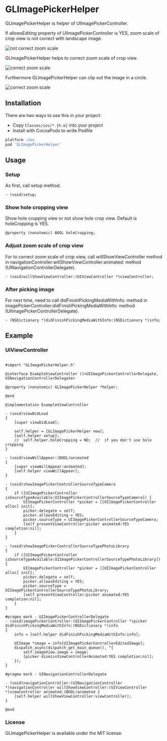 GLImagePickerHelper
==================

GLImagePickerHelper is helper of UIImagePickerController.

If allowsEditing property of UIImagePickerController is YES, zoom scale of crop view is not correct with landscape image.

![not correct zoom scale](https://raw.github.com/groovelab/GLImagePickerHelper/master/SampleImages/not_correct_zoom.png)

GLImagePickerHelper helps to correct zoom scale of crop view.

![correct zoom scale](https://raw.github.com/groovelab/GLImagePickerHelper/master/SampleImages/correct_zoom.png)

Furthermore GLImagePickerHelper can clip out the image in a circle.

![correct zoom scale](https://raw.github.com/groovelab/GLImagePickerHelper/master/SampleImages/hole_crop.png)

Installation
----------

There are two ways to use this in your project:

- Copy `Classes/ios/*.{h.m}` into your project
- Install with CocoaPods to write Podfile
```ruby
platform :ios
pod 'GLImagePickerHelper'
```

Usage
----------

### Setup

As first, call setup method.

```objc
- (void)setup;
```

### Show hole cropping view

Show hole cropping view or not show hole crop view.
Default is holeCropping is YES.

```objc
@property (nonatomic) BOOL holeCropping;
```

### Adjust zoom scale of crop view

For to correct zoom scale of crop view, call willShowViewController method in navigationController:willShowViewController:animated: method (UINavigationControllerDelegate).

```objc
- (void)willShowViewController:(UIViewController *)viewController;
```

### After picking image

For next time, need to call didFinishPickingMediaWithInfo: method in imagePickerController:didFinishPickingMediaWithInfo: method (UIImagePickerControllerDelegate).

```objc
- (NSDictionary *)didFinishPickingMediaWithInfo:(NSDictionary *)info;
```

Example
----------


### UIViewController

```objc

#import "GLImagePickerHelper.h"

@interface ExampleViewController ()<UIImagePickerControllerDelegate, UINavigationControllerDelegate>

@property (nonatomic) GLImagePickerHelper *helper;

@end

@implementation ExampleViewController

- (void)viewDidLoad 
{
    [super viewDidLoad];

    self.helper = [GLImagePickerHelper new];
    [self.helper setup];
    //  self.helper.holeCropping = NO;  //  if you don't use hole cropping
}

- (void)viewWillAppear:(BOOL)animated
{
    [super viewWillAppear:animated];
    [self.helper viewWillAppear];
}

- (void)showImagePickerControllerSourceTypeCamera
{
    if ([UIImagePickerController isSourceTypeAvailable:UIImagePickerControllerSourceTypeCamera]) {
        UIImagePickerController *picker = [[UIImagePickerController alloc] init];
        picker.delegate = self;
        picker.allowsEditing = YES;
        picker.sourceType = UIImagePickerControllerSourceTypeCamera;
        [self presentViewController:picker animated:YES completion:nil];
    }
}

- (void)showImagePickerControllerSourceTypePhotoLibrary
{
    if ([UIImagePickerController isSourceTypeAvailable:UIImagePickerControllerSourceTypePhotoLibrary]) {
        UIImagePickerController *picker = [[UIImagePickerController alloc] init];
        picker.delegate = self;
        picker.allowsEditing = YES;
        picker.sourceType = UIImagePickerControllerSourceTypePhotoLibrary;
        [self presentViewController:picker animated:YES completion:nil];
    }
}

#pragma mark - UIImagePickerControllerDelegate
- (void)imagePickerController:(UIImagePickerController *)picker didFinishPickingMediaWithInfo:(NSDictionary *)info
{
    info = [self.helper didFinishPickingMediaWithInfo:info];
    
    UIImage *image = info[UIImagePickerControllerEditedImage];
    dispatch_async(dispatch_get_main_queue(), ^{
        self.imageView.image = image;
        [picker dismissViewControllerAnimated:YES completion:nil];
    });
}

#pragma mark - UINavigationControllerDelegate

- (void)navigationController:(UINavigationController *)navigationController willShowViewController:(UIViewController *)viewController animated:(BOOL)animated {
    [self.helper willShowViewController:viewController];
}

@end
```

### License

GLImagePickerHelper is available under the MIT license.
